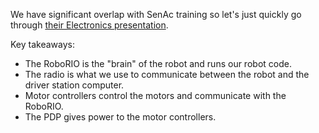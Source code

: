 We have significant overlap with SenAc training so let's just quickly go through [their Electronics presentation](https://docs.google.com/presentation/d/1Y2GSd2B3aV2_6J5xKNS-_xWRiGW_daArdgr4zasUuno/edit#slide=id.g253cb92c37_0_37).

Key takeaways:

- The RoboRIO is the "brain" of the robot and runs our robot code.
- The radio is what we use to communicate between the robot and the driver station computer. 
- Motor controllers control the motors and communicate with the RoboRIO.
- The PDP gives power to the motor controllers. 